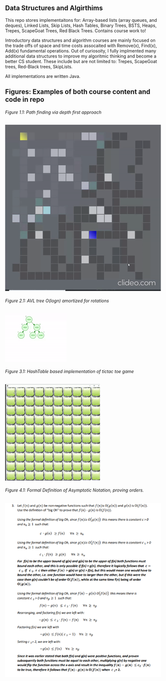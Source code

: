 
## Data Structures and Algirthims
This repo stores implementaitons for: Array-based lists (array queues, and deques), Linked Lists, Skip Lists, Hash Tables, Binary Trees, BSTS, Heaps, Trepes, ScapeGoat Trees, Red Black Trees. Contains course work to!   

Introductory data structures and algorithm courses are mainly focused on the trade offs of space and time costs assocaited with Remove(x), Find(x), Add(x) fundamental operations. Out of curiosoity, I fully implmented many additional data structures to improve my algoritmic thinking and become a better CS student. These include but are not limited  to: Trepes, ScapeGoat trees, Red-Black trees, SkipLists. 

All implementations are written Java. 

## Figures: Examples of both course content and code in repo

###### Figure 1.1: Path finding via depth first approach
![](pathFind.gif)

###### _Figure 2.1: AVL tree O(logn) amortized for rotations_ 
![](avl.gif)

###### _Figure 3.1: HashTable based implementation of tictac toe game_ 
![](tictac.gif)

###### _Figure 4.1: Formal Definition of Asymptotic Notation, proving orders._
![](proof.PNG)
